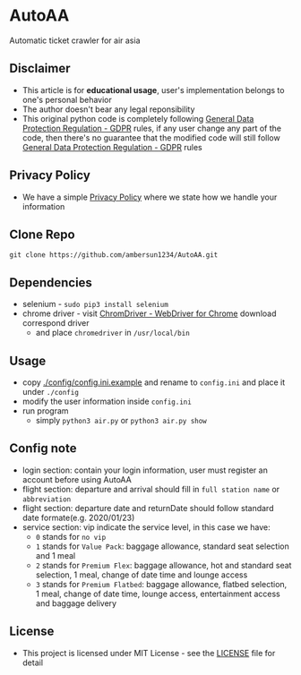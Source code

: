 # AutoAA
Automatic ticket crawler for air asia

## Disclaimer
+ This article is for **educational usage**, user's implementation belongs to one's personal behavior
+ The author doesn't bear any legal reponsibility
+ This original python code is completely following [General Data Protection Regulation - GDPR](https://gdpr-info.eu/) rules, if any user change any part of the code, then there's no guarantee that the modified code will still follow [General Data Protection Regulation - GDPR](https://gdpr-info.eu/) rules

## Privacy Policy
+ We have a simple [Privacy Policy](./policy.md) where we state how we handle your information

## Clone Repo
```=1
git clone https://github.com/ambersun1234/AutoAA.git
```

## Dependencies
+ selenium - `sudo pip3 install selenium`
+ chrome driver - visit [ChromDriver - WebDriver for Chrome](https://sites.google.com/a/chromium.org/chromedriver/downloads) download correspond driver
    + and place `chromedriver` in `/usr/local/bin`

## Usage
+ copy [./config/config.ini.example](./config/config.ini.example) and rename to `config.ini` and place it under `./config`
+ modify the user information inside `config.ini`
+ run program
    + simply `python3 air.py` or `python3 air.py show`

## Config note
+ login section: contain your login information, user must register an account before using AutoAA
+ flight section: departure and arrival should fill in `full station name` or `abbreviation`
+ flight section: departure date and returnDate should follow standard date formate(e.g. 2020/01/23)
+ service section: vip indicate the service level, in this case we have:
    + `0` stands for `no vip`
    + `1` stands for `Value Pack`: baggage allowance, standard seat selection and 1 meal
    + `2` stands for `Premium Flex`: baggage allowance, hot and standard seat selection, 1 meal, change of date time and lounge access
    + `3` stands for `Premium Flatbed`: baggage allowance, flatbed selection, 1 meal, change of date time, lounge access, entertainment access and baggage delivery

## License
+ This project is licensed under MIT License - see the [LICENSE](https://github.com/ambersun1234/AutoAA/blob/master/LICENSE) file for detail
